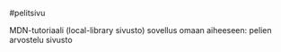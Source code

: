 #pelitsivu

MDN-tutoriaali (local-library sivusto) sovellus omaan aiheeseen: pelien arvostelu sivusto
